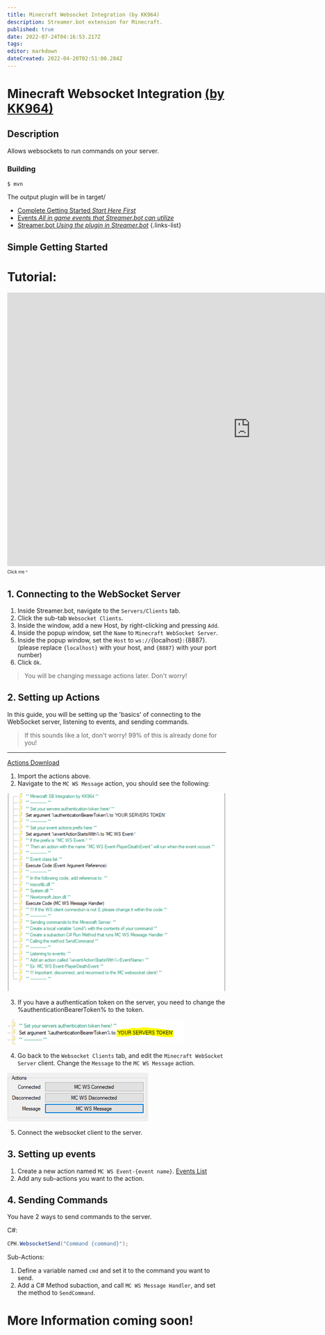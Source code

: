 ```yaml
---
title: Minecraft Websocket Integration (by KK964)
description: Streamer.bot extension for Minecraft.
published: true
date: 2022-07-24T04:16:53.217Z
tags: 
editor: markdown
dateCreated: 2022-04-20T02:51:00.284Z
---
```


# Minecraft Websocket Integration [(by KK964)](https://www.twitch.tv/kk964gaming)

## Description
 Allows websockets to run commands on your server.

### Building
    $ mvn
The output plugin will be in target/

* [Complete Getting Started *Start Here First*](/integrated-games/minecraft/getting-started)
* [Events *All in game events that Streamer.bot can utilize*](/integrated-games/minecraft/events)
* [Streamer.bot *Using the plugin in Streamer.bot*](/integrated-games/minecraft/streamer-bot)
{.links-list}

## Simple Getting Started

# Tutorial:
<iframe width="1120" height="630" src="https://www.youtube.com/embed/UHFVpDVwuIw" title="YouTube video player" frameborder="0" allow="accelerometer; autoplay; clipboard-write; encrypted-media; gyroscope; picture-in-picture" allowfullscreen></iframe>

<sup>
  <sub>Click me ^</sub>
</sup>


## 1. Connecting to the WebSocket Server

1. Inside Streamer.bot, navigate to the `Servers/Clients` tab.
2. Click the sub-tab `Websocket Clients`.
3. Inside the window, add a new Host, by right-clicking and pressing `Add`.
4. Inside the popup window, set the `Name` to `Minecraft WebSocket Server`.
5. Inside the popup window, set the `Host` to `ws://`{localhost}`:`{8887}. (please replace `{localhost}` with your host, and `{8887}` with your port number)
9. Click `Ok`.
> You will be changing message actions later. Don't worry!

## 2. Setting up Actions

In this guide, you will be setting up the 'basics' of connecting to the WebSocket server, listening to events, and sending commands.
> If this sounds like a lot, don't worry! 99% of this is already done for you!

---

[Actions Download](/integrated-games/minecraft/files/SB_MC_Integration_Getting_Started.txt)

1. Import the actions above.
2. Navigate to the `MC WS Message` action, you should see the following:

![Sub Actions](/integrated-games/minecraft/images/SubActions.png)

3. If you have a authentication token on the server, you need to change the %authenticationBearerToken% to the token.

![Auth Bearer Token](/integrated-games/minecraft/images/AuthBearerToken.PNG)

4. Go back to the `Websocket Clients` tab, and edit the `Minecraft WebSocket Server` client. Change the `Message` to the `MC WS Message` action.

![Websocket Client Message](/integrated-games/minecraft/images/WSMessage.PNG)

5. Connect the websocket client to the server.

## 3. Setting up events

1. Create a new action named `MC WS Event-{event name}`. [Events List](/integrated-games/minecraft/events)
2. Add any sub-actions you want to the action.

## 4. Sending Commands

You have 2 ways to send commands to the server.

C#:
  
  ```c#
  CPH.WebsocketSend("Command {command}");
  ```

Sub-Actions:

1. Define a variable named `cmd` and set it to the command you want to send.
2. Add a C# Method subaction, and call `MC WS Message Handler`, and set the method to `SendCommand`.


# More Information coming soon!
